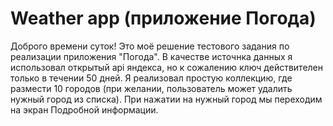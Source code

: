 # Weather app (приложение Погода)
Доброго времени суток!
Это моё решение тестового задания по реализации приложения "Погода".
В качестве источнка данных я использовал открытый api яндекса, но к сожалению ключ действителен только в течении 50 дней.
Я реализовал простую коллекцию, где размести 10 городов (при желании, пользователь может удалить нужный город из списка). При нажатии на нужный город мы переходим на экран Подробной информации.
